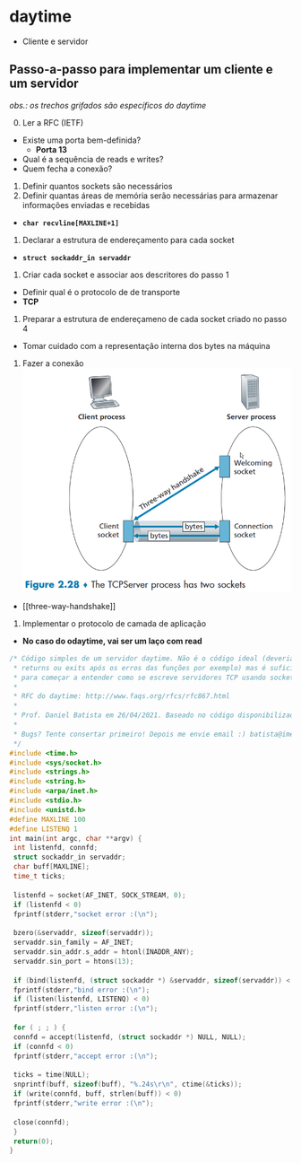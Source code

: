 # daytime

- Cliente e servidor

## Passo-a-passo para implementar um cliente e um servidor

_obs.: os trechos grifados são específicos do daytime_

0. Ler a RFC (IETF)
- Existe uma porta bem-definida?
  - **Porta 13**
- Qual é a sequência de reads e writes?
- Quem fecha a conexão?
1. Definir quantos sockets são necessários
2. Definir quantas áreas de memória serão necessárias para armazenar informações enviadas e recebidas
- **`char recvline[MAXLINE+1]`**
1. Declarar a estrutura de endereçamento para cada socket
- **`struct sockaddr_in servaddr`**
1. Criar cada socket e associar aos descritores do passo 1
- Definir qual é o protocolo de de transporte
- **TCP**
1. Preparar a estrutura de endereçameno de cada socket criado no passo 4
- Tomar cuidado com a representação interna dos bytes na máquina
1. Fazer a conexão
![TCP server process](image-2.png) 
- [[three-way-handshake]]
1. Implementar o protocolo de camada de aplicação
- **No caso do odaytime, vai ser um laço com read**

```C
/* Código simples de um servidor daytime. Não é o código ideal (deveria ter
 * returns ou exits após os erros das funções por exemplo) mas é suficiente
 * para começar a entender como se escreve servidores TCP usando sockets.
 * 
 * RFC do daytime: http://www.faqs.org/rfcs/rfc867.html
 *
 * Prof. Daniel Batista em 26/04/2021. Baseado no código disponibilizado no livro do Stevens
 *
 * Bugs? Tente consertar primeiro! Depois me envie email :) batista@ime.usp.br
 */
#include <time.h>
#include <sys/socket.h>
#include <strings.h>
#include <string.h>
#include <arpa/inet.h>
#include <stdio.h>
#include <unistd.h>
#define MAXLINE 100
#define LISTENQ 1
int main(int argc, char **argv) {
 int listenfd, connfd;
 struct sockaddr_in servaddr;
 char buff[MAXLINE];
 time_t ticks;
 
 listenfd = socket(AF_INET, SOCK_STREAM, 0);
 if (listenfd < 0)
 fprintf(stderr,"socket error :(\n");
 
 bzero(&servaddr, sizeof(servaddr));
 servaddr.sin_family = AF_INET;
 servaddr.sin_addr.s_addr = htonl(INADDR_ANY);
 servaddr.sin_port = htons(13);
 
 if (bind(listenfd, (struct sockaddr *) &servaddr, sizeof(servaddr)) < 0 )
 fprintf(stderr,"bind error :(\n");
 if (listen(listenfd, LISTENQ) < 0)
 fprintf(stderr,"listen error :(\n");
 
 for ( ; ; ) {
 connfd = accept(listenfd, (struct sockaddr *) NULL, NULL);
 if (connfd < 0)
 fprintf(stderr,"accept error :(\n");
 
 ticks = time(NULL);
 snprintf(buff, sizeof(buff), "%.24s\r\n", ctime(&ticks));
 if (write(connfd, buff, strlen(buff)) < 0)
 fprintf(stderr,"write error :(\n");
 
 close(connfd);
 }
 return(0);
}
```